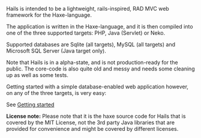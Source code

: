 Hails is intended to be a lightweight, rails-inspired, RAD MVC web framework for the Haxe-language.

The application is written in the Haxe-language, and it is then compiled into one of the three supported targets: PHP, Java (Servlet) or Neko.

Supported databases are Sqlite (all targets), MySQL (all targets) and Microsoft SQL Server (Java target only).

Note that Hails is in a alpha-state, and is not production-ready for the public.
The core-code is also quite old and messy and needs some cleaning up as well as some tests.

Getting started with a simple database-enabled web application however, on any of the three targets, is very easy:

See [Getting started](https://code.google.com/p/hails/wiki/GettingStarted)

**License note:** Please note that it is the haxe source code for Hails that is covered by the MIT License, not the 3rd party Java libraries that are provided for convenience and might be covered by different licenses.